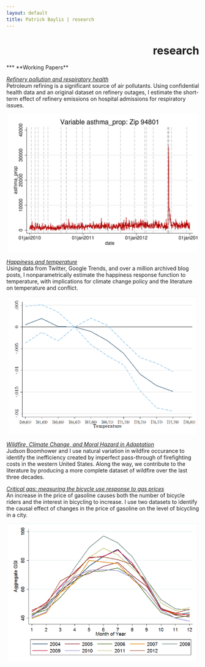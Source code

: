 ```yaml
---
layout: default
title: Patrick Baylis | research
---
```

<h1 align="right">research</h1>
***
**Working Papers**

<u>*Refinery pollution and respiratory health*</u><br>
Petroleum refining is a significant source of air pollutants. Using confidential health data and an original dataset on refinery outages, I estimate the short-term effect of refinery emissions on hospital admissions for respiratory issues.  
<center>
<img src="images/projects/resphealth.jpg" alt="Refinery pollution and respiratory health" height="360px" class="shadow" />
</center>

<u>*Happiness and temperature*</u><br>
Using data from Twitter, Google Trends, and over a million archived blog posts, I nonparametrically estimate the happiness response function to temperature, with implications for climate change policy and the literature on temperature and conflict.
<center>
<img src="images/projects/happinessClimate.png" alt="Happiness and climate" height="360px" class="shadow" />
</center>

<u>*Wildfire, Climate Change, and Moral Hazard in Adaptation*</u><br>
Judson Boomhower and I use natural variation in wildfire occurance to identify the inefficiency created by imperfect pass-through of firefighting costs in the western United States. Along the way, we contribute to the literature by producing a more complete dataset of wildfire over the last three decades.

<u>*Critical gas: measuring the bicycle use response to gas prices*</u><br>
An increase in the price of gasoline causes both the number of bicycle riders and the interest in bicycling to increase. I use two datasets to identify the causal effect of changes in the price of gasoline on the level of bicycling in a city.
<center>
<img src="images/projects/bike.png" alt="Critical gas" height="360px" class="shadow" />
</center>